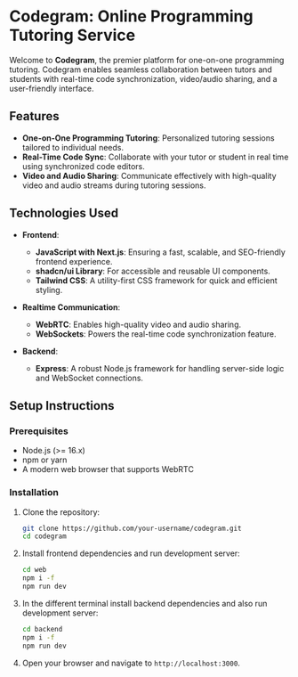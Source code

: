 # Codegram: Online Programming Tutoring Service

Welcome to **Codegram**, the premier platform for one-on-one programming tutoring. Codegram enables seamless collaboration between tutors and students with real-time code synchronization, video/audio sharing, and a user-friendly interface.

## Features

- **One-on-One Programming Tutoring**: Personalized tutoring sessions tailored to individual needs.
- **Real-Time Code Sync**: Collaborate with your tutor or student in real time using synchronized code editors.
- **Video and Audio Sharing**: Communicate effectively with high-quality video and audio streams during tutoring sessions.

## Technologies Used

- **Frontend**:
  - **JavaScript with Next.js**: Ensuring a fast, scalable, and SEO-friendly frontend experience.
  - **shadcn/ui Library**: For accessible and reusable UI components.
  - **Tailwind CSS**: A utility-first CSS framework for quick and efficient styling.

- **Realtime Communication**:
  - **WebRTC**: Enables high-quality video and audio sharing.
  - **WebSockets**: Powers the real-time code synchronization feature.

- **Backend**:
  - **Express**: A robust Node.js framework for handling server-side logic and WebSocket connections.

## Setup Instructions

### Prerequisites
- Node.js (>= 16.x)
- npm or yarn
- A modern web browser that supports WebRTC

### Installation

1. Clone the repository:
   ```bash
   git clone https://github.com/your-username/codegram.git
   cd codegram
   ```

2. Install frontend dependencies and run development server:
   ```bash
   cd web
   npm i -f
   npm run dev
   ```

3. In the different terminal install backend dependencies and also run development server:
   ```bash
   cd backend
   npm i -f
   npm run dev
   ```

4. Open your browser and navigate to `http://localhost:3000`.
